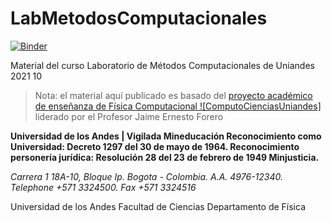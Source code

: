 # LabMetodosComputacionales

[![Binder](https://mybinder.org/badge_logo.svg)](https://mybinder.org/v2/gh/diegour1/LabMetodosComputacionales/main)

Material del curso Laboratorio de Métodos Computacionales de Uniandes 2021 10

> Nota: el material aquí publicado es basado del [proyecto académico de enseñanza de Física Computacional ![ComputoCienciasUniandes]](http://computocienciasuniandes.github.io/) liderado por el Profesor Jaime Ernesto Forero

**Universidad de los Andes | Vigilada Mineducación
Reconocimiento como Universidad: Decreto 1297 del 30 de mayo de 1964.
Reconocimiento personería jurídica: Resolución 28 del 23 de febrero de 1949 Minjusticia.**

*Carrera 1 18A-10, Bloque Ip. Bogota - Colombia. A.A. 4976-12340.*   
*Telephone +571 3324500.*
*Fax +571 3324516*

Universidad de los Andes
Facultad de Ciencias
Departamento de Física
